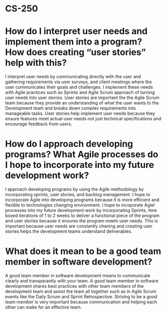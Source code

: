 # CS-250

# How do I interpret user needs and implement them into a program? How does creating “user stories” help with this?
I interpret user needs by communicating directly with the user and gathering requirements via user surveys, and client meetings where the user communicates their goals and challenges. I implement these needs with Agile practices such as Sprints and Agile Scrum approach of turning user needs into user stories. User stories are important the the Agile Scrum team because they provide an understanding of what the user wants to the Development team and breaks down complex requirements into manageable tasks. User stories help implement user needs because they ensure features meet actual user needs not just technical specifications and encourage feedback from users.  

# How do I approach developing programs? What Agile processes do I hope to incorporate into my future development work?
I approach developing programs by using the Agile methodology by incorporating sprints, user stories, and backlog management. I hope to incorporate Agile into developing programs because it is more efficient and flexible to technologies changing environment. I hope to incoporate Agiel processes into my future development work by incorporating Sprints, time boxed iterations of 1 to 2 weeks to deliver a functional piece of the program and user stories because it ensures the program meets user needs. This is important because user needs are constantly chaning and creating user stories helps the development teams understand deliverables. 

# What does it mean to be a good team member in software development?
A good team member in software development means to communicate clearly and transparantly with your team. A good team member in software development shares best practices with other team members of the development team and assist the team all together such as in Agile Scrum events like the Daily Scrum and Sprint Retrospective. Striving to be a good team member is very important because communication and helping each other can make for an effective team. 
